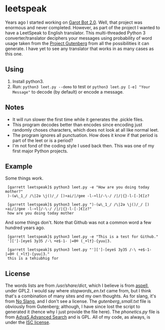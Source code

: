 leetspeak
=========
Years ago I started working on [Garot Bot
2.0](http://floft.net/wiki/Scripts/Archives/Garot_Bot.html). Well, that project was enormous and
never completed. However, as part of the project I wanted to have a LeetSpeak
to English translator. This multi-threaded Python 3 converter/translator
deciphers your messages using probability of word usage taken from the [Project
Gutenberg](http://www.gutenberg.org/) from all the possibilities it can
generate. I have yet to see any translator that works in as many cases as this
one.

Using
-----
 1. Install python3.
 1. Run: ``python3 leet.py --demo`` to test or ``python3 leet.py [-e] "Your Message"``
    to decode (by default) or encode a message.

Notes
-----
 * It will run slower the first time while it generates the .pickle files.
 * This program decodes better than encodes since encoding just randomly choses
   characters, which does not look at all like normal leet.
 * The program ignores all punctuation. How does it know if that period is part
   of the leet or is a period?
 * I'm not fond of the coding style I used back then. This was one of my first
   major Python projects.

Example
-------
Some things work.

     [garrett leetspeak]$ python3 leet.py -e "How are you doing today mother?"
     )-(ω\_1_/ /\|2ə \j()/_/ [)¤ai/|/gee -l-¤l]/-\-/ /|/|{}-l-[-]€[z?

     [garrett leetspeak]$ python3 leet.py ")-(ω\_1_/ /\|2ə \j()/_/ [)¤ai/|/gee -l-¤l]/-\-/ /|/|{}-l-[-]€[z?"
     how are you doing today mother

And some things don't. Note that Github was not a common word a few hundred
years ago.

     [garrett leetspeak]$ python3 leet.py -e "This is a test for Github."
     '][']-[eyeš 3y35 /-\ +e$-1- |=0® (_+l†}-{yuu|3.

     [garrett leetspeak]$ python3 leet.py "'][']-[eyeš 3y35 /-\ +e$-1- |=0® (_+l†}-{yuu|3."
     this is a tehiubhig for

License
-------
The words lists are from */usr/share/dict*, which I believe is from
[aspell](ftp://ftp.gnu.org/gnu/aspell/dict/0index.html), under GPL2. I would
say where *stopwords_en.txt* came from, but I think that's a combination of
many sites and my own thoughts. As for slang, it's from [No
Slang](http://www.noslang.com/dictionary/), and I don't see a license. The
*gutenberg_small.txt* file is obviously from Gutenberg; although, I have since
lost the script to generated it (hence why I just provide the file here). The
*phonetics.py* file is from [AdvaS Advanced
Search](http://sourceforge.net/projects/advas/) and is GPL. All of my code, as
always, is under the [ISC license](http://floft.net/uploads/isc-license.txt).
